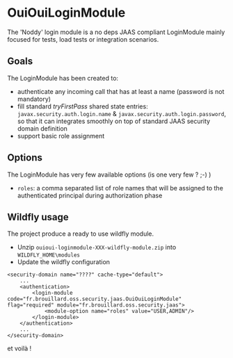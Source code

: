 # OuiOuiLoginModule

The 'Noddy' login module is a no deps JAAS compliant LoginModule mainly focused for tests, load tests or integration scenarios.

## Goals

The LoginModule has been created to:

- authenticate any incoming call that has at least a name (password is not mandatory)
- fill standard _tryFirstPass_ shared state entries: `javax.security.auth.login.name` & `javax.security.auth.login.password`, so that it can integrates smoothly on top of standard JAAS security domain definition
- support basic role assignment

## Options

The LoginModule has very few available options (is one very few ? ;-) )

- `roles`: a comma separated list of role names that will be assigned to the authenticated principal during authorization phase

## Wildfly usage

The project produce a ready to use wildfly module.

- Unzip `ouioui-loginmodule-XXX-wildfly-module.zip` into `WILDFLY_HOME\modules`
- Update the wildfly configuration

```
<security-domain name="????" cache-type="default">
	...
    <authentication>
        <login-module code="fr.brouillard.oss.security.jaas.OuiOuiLoginModule" flag="required" module="fr.brouillard.oss.security.jaas">
            <module-option name="roles" value="USER,ADMIN"/>
        </login-module>
    </authentication>
    ...
</security-domain>
```

et voilà !